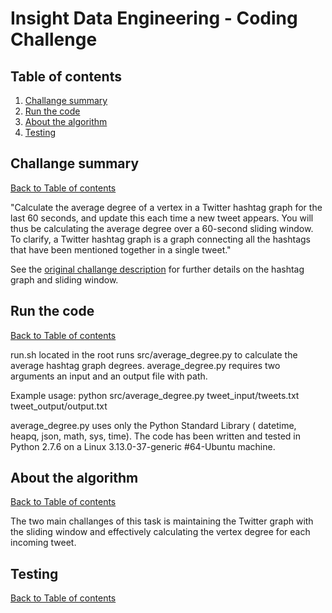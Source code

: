 # Insight Data Engineering - Coding Challenge

## Table of contents
1. [Challange summary](README.md#challange-summary)
2. [Run the code](README.md#run-the-code) 
3. [About the algorithm](README.md#about-the-algorithm)
4. [Testing](README.md#testing)


## Challange summary 
[Back to Table of contents](README.md#table-of-contents)

"Calculate the average degree of a vertex in a Twitter hashtag graph for the last 60 seconds, and update this each time a new tweet appears. You will thus be calculating the average degree over a 60-second sliding window.
To clarify, a Twitter hashtag graph is a graph connecting all the hashtags that have been mentioned together in a single tweet." 

See the [original challange description](https://github.com/jlantos/coding-challenge) for further details on the hashtag graph and sliding window.

## Run the code
[Back to Table of contents](README.md#table-of-contents)

run.sh located in the root runs src/average&#95;degree.py to calculate the average hashtag graph degrees. average_degree.py requires two arguments an input and an output file with path. 

Example usage: python src/average&#95;degree.py tweet&#95;input/tweets.txt tweet&#95;output/output.txt

average&#95;degree.py uses only the Python Standard Library ( datetime, heapq, json, math, sys, time).
The code has been written and tested in Python 2.7.6 on a Linux 3.13.0-37-generic #64-Ubuntu machine.


## About the algorithm
[Back to Table of contents](README.md#table-of-contents)

The two main challanges of this task is maintaining the Twitter graph with the sliding window and effectively calculating the vertex degree for each incoming tweet.


## Testing
[Back to Table of contents](README.md#table-of-contents)


